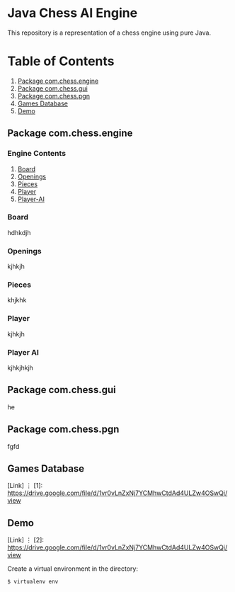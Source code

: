 # Java Chess AI Engine

This repository is a representation of a chess engine using pure Java. 

# Table of Contents

1. [Package com.chess.engine](#packageone)
2. [Package com.chess.gui](#packagetwo)
3. [Package com.chess.pgn](#packagethree)
4. [Games Database](#sql-games)
5. [Demo](#demo)


## Package com.chess.engine<a name="packageone" />

### Engine Contents

1. [Board](#board)
2. [Openings](#openings)
3. [Pieces](#pieces)
4. [Player](#player)
5. [Player-AI](#player-ai)

### Board <a name="board" />

hdhkdjh

### Openings <a name="openings" />

kjhkjh

### Pieces <a name="pieces"/>

khjkhk

### Player <a name="player" />

kjhkjh

### Player AI <a name="player-ai" />

kjhkjhkjh

## Package com.chess.gui<a name="packagetwo" />

he

## Package com.chess.pgn<a name="packagethree" />

fgfd

## Games Database<a name="sql-games" />

[Link]
⋮
[1]: https://drive.google.com/file/d/1vr0vLnZxNj7YCMhwCtdAd4ULZw4OSwQj/view

## Demo<a name="demo"/>

[Link]
⋮
[2]: https://drive.google.com/file/d/1vr0vLnZxNj7YCMhwCtdAd4ULZw4OSwQj/view




Create a virtual environment in the directory:
```
$ virtualenv env
```


